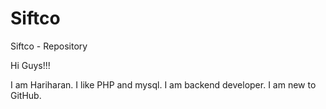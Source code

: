 # Siftco
Siftco - Repository

Hi Guys!!!

I am Hariharan. I like PHP and mysql. I am backend developer.
I am new to GitHub.
